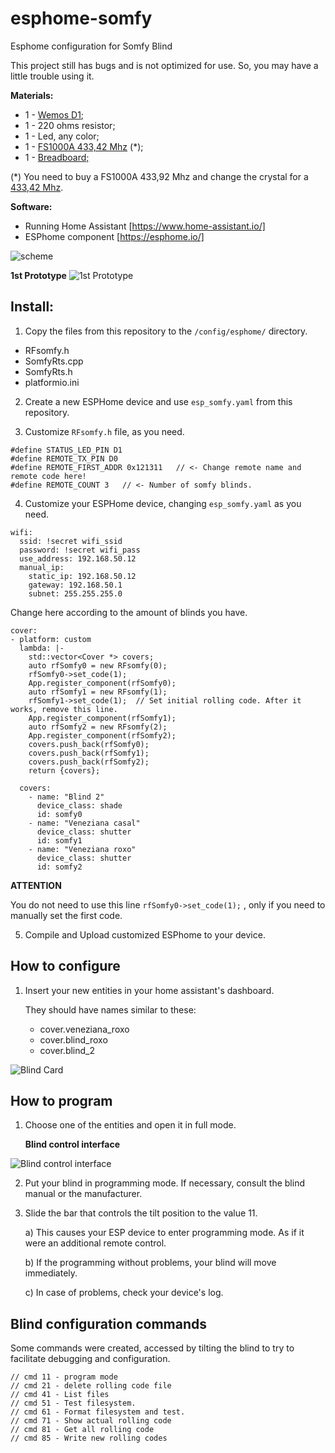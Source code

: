 # esphome-somfy
Esphome configuration for Somfy Blind

This project still has bugs and is not optimized for use. So, you may have a little trouble using it.

__Materials:__
* 1 - [Wemos D1](https://s.click.aliexpress.com/e/_d8jADk8);
* 1 - 220 ohms resistor;
* 1 - Led, any color;
* 1 - [FS1000A 433,42 Mhz](https://s.click.aliexpress.com/e/_dZrWjOC) (*);
* 1 - [Breadboard;](http://rover.ebay.com/rover/1/711-53200-19255-0/1?ff3=4&pub=5575522659&toolid=10001&campid=5338569169&customid=somfy&mpre=https%3A%2F%2Fwww.ebay.com%2Fitm%2FMini-Solderless-Breadboard-White-Material-400-Points-Available-DIY%2F223770689013%3Fhash%3Ditem3419c5bdf5%3Ag%3AUesAAOSwSkpd72u8)

(*) You need to buy a FS1000A 433,92 Mhz and change the crystal for a [433,42 Mhz](http://rover.ebay.com/rover/1/711-53200-19255-0/1?ff3=4&pub=5575522659&toolid=10001&campid=5338569169&customid=somfy&mpre=https%3A%2F%2Fwww.ebay.com%2Fitm%2F5PCS-433-42M-433-42MHz-R433-F433-SAW-Resonator-Crystals-TO-39-NEW%2F232574365405%3FssPageName%3DSTRK%253AMEBIDX%253AIT%26_trksid%3Dp2057872.m2749.l2649).

__Software:__
* Running Home Assistant [https://www.home-assistant.io/]
* ESPhome component [https://esphome.io/]

![scheme](/esquema.png)


**1st Prototype**
![1st Prototype](/20200402_111304.jpg)


## Install:

1. Copy the files from this repository to the `/config/esphome/` directory.
* RFsomfy.h
* SomfyRts.cpp
* SomfyRts.h
* platformio.ini

2. Create a new ESPHome device and use `esp_somfy.yaml` from this repository.

3. Customize `RFsomfy.h` file, as you need.

````
#define STATUS_LED_PIN D1
#define REMOTE_TX_PIN D0
#define REMOTE_FIRST_ADDR 0x121311   // <- Change remote name and remote code here!
#define REMOTE_COUNT 3   // <- Number of somfy blinds.
````

4. Customize your ESPHome device, changing `esp_somfy.yaml` as you need.

`````
wifi:
  ssid: !secret wifi_ssid
  password: !secret wifi_pass
  use_address: 192.168.50.12
  manual_ip:
    static_ip: 192.168.50.12
    gateway: 192.168.50.1
    subnet: 255.255.255.0
`````
Change here according to the amount of blinds you have.
```
cover:
- platform: custom
  lambda: |-
    std::vector<Cover *> covers;
    auto rfSomfy0 = new RFsomfy(0);
    rfSomfy0->set_code(1);
    App.register_component(rfSomfy0);
    auto rfSomfy1 = new RFsomfy(1);
    rfSomfy1->set_code(1);  // Set initial rolling code. After it works, remove this line.
    App.register_component(rfSomfy1);
    auto rfSomfy2 = new RFsomfy(2);
    App.register_component(rfSomfy2);
    covers.push_back(rfSomfy0);
    covers.push_back(rfSomfy1);
    covers.push_back(rfSomfy2);
    return {covers};

  covers:
    - name: "Blind 2"
      device_class: shade
      id: somfy0
    - name: "Veneziana casal"
      device_class: shutter
      id: somfy1
    - name: "Veneziana roxo"
      device_class: shutter
      id: somfy2
```

**ATTENTION**

You do not need to use this line `rfSomfy0->set_code(1);` , only if you need to manually set the first code.

5. Compile and Upload customized ESPhome to your device.

## How to configure

1. Insert your new entities in your home assistant's dashboard.

      They should have names similar to these:
      * cover.veneziana_roxo
      * cover.blind_roxo
      * cover.blind_2

![Blind Card](/Blind%20card.png)

## How to program


1. Choose one of the entities and open it in full mode.


    __Blind control interface__

![Blind control interface](/Blind%20control.png)

2. Put your blind in programming mode. If necessary, consult the blind manual or the manufacturer.

3. Slide the bar that controls the tilt position to the value 11.

   a) This causes your ESP device to enter programming mode. As if it were an additional remote control.
  
   b) If the programming without problems, your blind will move immediately.

   c) In case of problems, check your device's log.

## Blind configuration commands


Some commands were created, accessed by tilting the blind to try to facilitate debugging and configuration.

```
// cmd 11 - program mode
// cmd 21 - delete rolling code file
// cmd 41 - List files
// cmd 51 - Test filesystem.
// cmd 61 - Format filesystem and test.
// cmd 71 - Show actual rolling code
// cmd 81 - Get all rolling code
// cmd 85 - Write new rolling codes
```